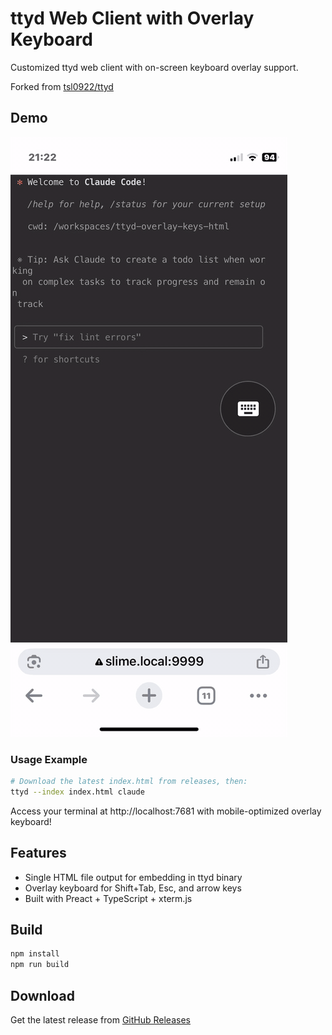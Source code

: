 # ttyd Web Client with Overlay Keyboard

Customized ttyd web client with on-screen keyboard overlay support.

Forked from [tsl0922/ttyd](https://github.com/tsl0922/ttyd)

## Demo
![ttyd Overlay Keyboard Demo](https://raw.githubusercontent.com/ar90n/ttyd-overlay-keys-html/assets/demo.gif)

### Usage Example
```bash
# Download the latest index.html from releases, then:
ttyd --index index.html claude
```
Access your terminal at http://localhost:7681 with mobile-optimized overlay keyboard!

## Features
- Single HTML file output for embedding in ttyd binary
- Overlay keyboard for Shift+Tab, Esc, and arrow keys
- Built with Preact + TypeScript + xterm.js

## Build
```bash
npm install
npm run build
```

## Download
Get the latest release from [GitHub Releases](https://github.com/ar90n/ttyd-overlay-keys-html/releases)